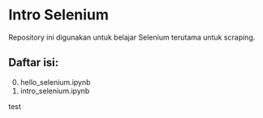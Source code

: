 # Intro Selenium
Repository ini digunakan untuk belajar Selenium terutama untuk scraping.

## Daftar isi:
0. hello_selenium.ipynb
1. intro_selenium.ipynb

test
